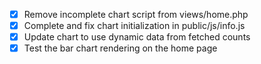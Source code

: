 - [x] Remove incomplete chart script from views/home.php
- [x] Complete and fix chart initialization in public/js/info.js
- [x] Update chart to use dynamic data from fetched counts
- [x] Test the bar chart rendering on the home page
